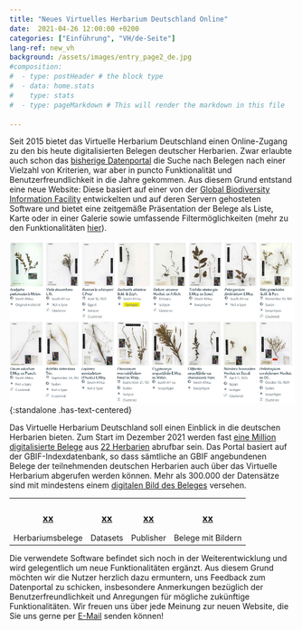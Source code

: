```yaml
---
title: "Neues Virtuelles Herbarium Deutschland Online"
date:  2021-04-26 12:00:00 +0200
categories: ["Einführung", "VH/de-Seite"]
lang-ref: new_vh
background: /assets/images/entry_page2_de.jpg
#composition:
#  - type: postHeader # the block type
#  - data: home.stats
#    type: stats
#  - type: pageMarkdown # This will render the markdown in this file

---
```


Seit 2015 bietet das Virtuelle Herbarium Deutschland einen Online-Zugang zu den bis heute digitalisierten Belegen deutscher Herbarien. Zwar erlaubte auch schon das [bisherige Datenportal](https://search.biocase.de/vh) die Suche nach Belegen nach einer Vielzahl von Kriterien, war aber in puncto Funktionalität und Benutzerfreundlichkeit in die Jahre gekommen. Aus diesem Grund entstand eine neue Website: Diese basiert auf einer von der [Global Biodiversity Information Facility](https://www.gbif.org) entwickelten und auf deren Servern gehosteten Software und bietet eine zeitgemäße Präsentation der Belege als Liste, Karte oder in einer Galerie sowie umfassende Filtermöglichkeiten (mehr zu den Funktionalitäten [hier](/de/post/2020/features-explained/)).

![Galerieansicht der Virtuellen Herbariums Deutschland](/assets/images/gallery_view.jpg){:standalone .has-text-centered}

Das Virtuelle Herbarium Deutschland soll einen Einblick in die deutschen Herbarien bieten. Zum Start im Dezember 2021 werden fast [eine Million digitalisierte Belege](/de/data?view=TABLE) aus [22 Herbarien](/de/data?view=DATASETS) abrufbar sein. Das Portal basiert auf der GBIF-Indexdatenbank, so dass sämtliche an GBIF angebundenen Belege der teilnehmenden deutschen Herbarien auch über das Virtuelle Herbarium abgerufen werden können. Mehr als 300.000 der Datensätze sind mit mindestens einem [digitalen Bild des Beleges](/de/data?view=GALLERY) versehen.

<table>
  <tr>
	<td style="text-align:center">
		<h3><a href="/de/data?view=TABLE"><span data-ajax-url="https://api.gbif.org/v1/occurrence/search?networkKey=3aee7756-565e-4dc5-b22c-f997fbd7105c&limit=0">xx</span></a></h3>
		Herbariumsbelege
	</td>
    <td style="text-align:center">
		<h3><a href="https://www.gbif.org/network/3aee7756-565e-4dc5-b22c-f997fbd7105c/dataset"><span data-ajax-url="https://api.gbif.org/v1/network/3aee7756-565e-4dc5-b22c-f997fbd7105c/constituents?limit=0">xx</span></a></h3>
		Datasets
    </td>
    <td style="text-align:center">
		<h3><a href="https://www.gbif.org/network/3aee7756-565e-4dc5-b22c-f997fbd7105c/publisher"><span data-ajax-url="https://api.gbif.org/v1/network/3aee7756-565e-4dc5-b22c-f997fbd7105c/organization?limit=0">xx</span></a></h3>
		Publisher
    </td>
    <td style="text-align:center">
		<h3><a href="/de/data?view=GALLERY"><span data-ajax-url="https://api.gbif.org/v1/occurrence/search?mediaType=StillImage&networkKey=3aee7756-565e-4dc5-b22c-f997fbd7105c&limit=0">xx</span></a></h3>
		Belege mit Bildern
    </td>
  </tr>
</table>

Die verwendete Software befindet sich noch in der Weiterentwicklung und wird gelegentlich um neue Funktionalitäten ergänzt. Aus diesem Grund möchten wir die Nutzer herzlich dazu ermuntern, uns Feedback zum Datenportal zu schicken, insbesondere Anmerkungen bezüglich der Benutzerfreundlichkeit und Anregungen für mögliche zukünftige Funktionalitäten. Wir freuen uns über jede Meinung zur neuen Website, die Sie uns gerne per [E-Mail](mailto:contact@gbif.de) senden können!